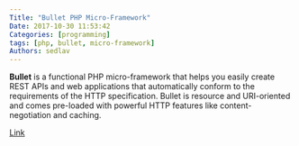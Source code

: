 ```yaml
---
Title: "Bullet PHP Micro-Framework"
Date: 2017-10-30 11:53:42
Categories: [programming]
tags: [php, bullet, micro-framework]
Authors: sedlav
---
```


**Bullet** is a functional PHP micro-framework that helps you easily create REST APIs and web applications that automatically conform to the requirements of the HTTP specification. Bullet is resource and URI-oriented and comes pre-loaded with powerful HTTP features like content-negotiation and caching.

[Link](http://bulletphp.com/)
